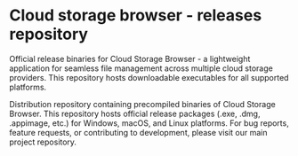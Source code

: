# Cloud storage browser - releases repository
Official release binaries for Cloud Storage Browser - a lightweight application for seamless file management across multiple cloud storage providers. This repository hosts downloadable executables for all supported platforms. 

Distribution repository containing precompiled binaries of Cloud Storage Browser. This repository hosts official release packages (.exe, .dmg, .appimage, etc.) for Windows, macOS, and Linux platforms. For bug reports, feature requests, or contributing to development, please visit our main project repository.
